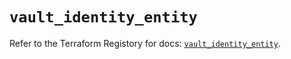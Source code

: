 # `vault_identity_entity`

Refer to the Terraform Registory for docs: [`vault_identity_entity`](https://registry.terraform.io/providers/hashicorp/vault/3.15.0/docs/resources/identity_entity).
